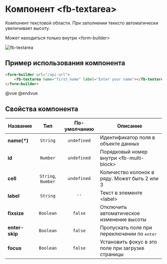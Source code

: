 # Компонент &lt;fb-textarea&gt;

Компонент текстовой области. При заполнении текксто автоматически увеличивает высоту.

Может находиться только внутри &lt;form-builder&gt;

![fb-textarea](https://storage.googleapis.com/static.awes.io/docs/fb-textarea.png)


## Пример использования компонента

```html
<form-builder url="/api-url">
    <fb-textarea name="first_name" label="Enter your name"></fb-textarea>
</form-builder>
```
@vue
<form-builder url="/api-url">
    <fb-textarea name="first_name" label="Enter your name"></fb-textarea>
</form-builder>
@endvue


## Свойства компонента

| Название            | Тип                | По-умолчанию        | Описание                                          |
|---------------------|:------------------:|:-------------------:|---------------------------------------------------|
| **name(*)**         | `String`           | `undefined`         | Идентификатор поля в объекте данных               |
| **id**              | `Number`           | `undefined`         | Порядковый номер внутри &lt;fb-multi-block&gt;    |
| **cell**            | `String`, `Number` | `undefined`         | Количество колонок в ряду. Может быть 2 или 3     |
| **label**           | `String`           | `''`                | Текст в элементе &lt;label&gt;                    |
| **fixsize**         | `Boolean`          | `false`             | Отключить автоматическое изменение высоты         |
| **enter-skip**      | `Boolean`          | `false`             | Пропускать поле при переключении по <kbd>enter</kbd> |
| **focus**           | `Boolean`          | `false`             | Установить фокус в это поле при загрузке страницы |
